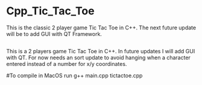 # Cpp_Tic_Tac_Toe
This is the classic 2 player game Tic Tac Toe in C++. The next future update will be to add GUI with QT Framework.

##
This is a 2 players game Tic Tac Toe in C++.
In future updates I will add GUI with QT. 
For now needs an sort update to avoid hanging when a character entered instead of a number for x/y coordinates.

#To compile in MacOS run
g++ main.cpp tictactoe.cpp
